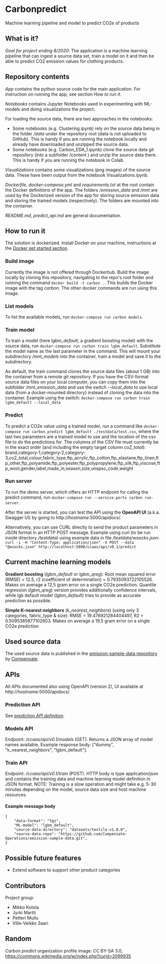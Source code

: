 # Carbonpredict
Machine learning pipeline and model to predict CO2e of products

## What is it?
*Goal for project ending 8/2020*: The application is a machine learning pipeline that can ingest a source data set, train a model on it and then be able to predict CO2 emission values for clothing products.

## Repository contents
*App* contains the python source code for the main application. For instruction on running the app, see section *How to run it*. 

*Notebooks* contains Jupyter Notebooks used in experimenting with ML-models and doing visualizations the project. 

For loading the source data, there are two approaches in the notebooks:
- Some notebooks (e.g. Clustering.ipynb) rely on the source data being in the folder */data* under the repository root (data is not uploaded to GitHub). This is handy if you are running the notebook locally and already have downloaded and unzipped the source data.
- Some notebooks (e.g. Carbon_EDA_1.ipynb) clone the source data git repository (into a subfolder /content ) and unzip the source data there. This is handy if you are running the notebook in Colab.

*Visualizations* contains some visualizations (png images) of the source data. These have been output from the notebook Visualizations.ipynb.

*Dockerfile*, *docker-compose.yml* and *requirements.txt* at the root contain the Docker definitions of the app. The folders */emission_data* and */mnt* are used by the Dockerized version of the app for storing source emission data and storing the trained models (respectively). The folders are mounted into the container.

*README.md*, *predict_api.md* are general documentation.

## How to run it
The solution is dockerized. Install Docker on your machine, instructions at the [Docker get started section](https://docs.docker.com/get-started/).

### Build image
Currently the image is not offered through Dockerhub. Build the image locally by cloning this repository, navigating to the repo's root folder and running the command `docker build -t carbon .`. This builds the Docker image with the tag *carbon*. The other docker commands are run using this image.

### List models
To list the available models, run `docker-compose run carbon models`.

### Train model
To train a model (here *lgbm_default*, a gradient boosting model) with the source data, run `docker-compose run carbon train lgbm_default`. Substitute the model name as the last parameter in the command. This will mount your subdirectory */mnt_models* into the container, train a model and save it to the subdirectory.

As default, the train command clones the source data files (about 1 GB) into the container from a remote git repository. If you have the CSV-format source data files on your local computer, you can copy them into the subfolder */mnt_emission_data* and use the switch *--local_data* to use local data (from a docker-mounted directory) instead of cloning the data into the container. Example using the switch: `docker-compose run carbon train lgbm_default --local_data`

### Predict
To predict a CO2e value using a trained model, run a command like `docker-compose run carbon predict lgbm_default ./testdata/test.csv`, where the last two parameters are a trained model to use and the location of the csv file to do the predictions for. The columns of the CSV file must currently be in the exact order (and including the empty target column *co2_total*):
brand,category-1,category-2,category-3,co2_total,colour,fabric_type,ftp_acrylic,ftp_cotton,ftp_elastane,ftp_linen,ftp_other,ftp_polyamide,ftp_polyester,ftp_polypropylene,ftp_silk,ftp_viscose,ftp_wool,gender,label,made_in,season,size,unspsc_code,weight

### Run server
To run the demo server, which offers an HTTP endpoint for calling the predict command, run `docker-compose run --service-ports carbon run-server`. 

After the server is started, you can test the API using the **OpenAPI UI** (a.k.a. Swagger UI) by going to http://*hostname*:5000/apidocs/.

Alternatively, you can use CURL directly to send the product parameters in JSON format in an HTTP POST message. Example using curl (to be run inside directory */testdata*) using example data in file */testdata/wsocks.json*: `curl -i -H "Content-Type: application/json" -X POST --data "@wsocks.json" http://localhost:5000/ccaas/api/v0.1/predict`   

## Current machine learning models

**Gradient boosting** (*lgbm_default* or *lgbm_qreg*):  Root mean squared error (RMSE) = 12.5, r2 (coefficient of determination) = 0.7935093722105526. Makes on average a 12,5 gram error on a single CO2e prediction. Quantile regression (*lgbm_qreg*) version provides additionally confidence intervals, while lgb default model (*lgbm_default*) tries to provide as accurate prediction as possible. 

**Simple K-nearest neighbors** (*k_nearest_neighbors*) (using only 3 categories, fabric_type & size):  RMSE = 19.476921284404497, R2 = 0.5095385877102603. Makes on average a 19,5 gram error on a single CO2e prediction

## Used source data
The used source data is published in the [emission-sample-data repository](https://github.com/Compensate-Operations/emission-sample-data) by [Compensate](https://compensate.com/).

## APIs
All APIs documented also using OpenAPI (version 2), UI available at http://*hostname*:5000/apidocs/.

### Prediction API
See *[prediction API definition](predict_api.md)*.

### Models API
Endpoint: */ccaas/api/v0.1/models* (GET). Returns a JSON array of model names available. Example response body: ["dummy", "k_nearest_neighbors", "lgbm_default"].

### Train API
Endpoint: */ccaas/api/v0.1/train* (POST). HTTP body is type application/json and contains the training data and machine learning model definition in JSON format. NOTE: Training is a slow operation and might take e.g. 5-30 minutes depending on the model, source data size and host machine resources.

#### Example message body
```
{
    "data-format": "tgz",
    "ML-model": "lgbm_default",
    "source-data-directory": "datasets/textile-v1.0.0",
    "source-data-repo": "https://github.com/Compensate-Operations/emission-sample-data.git",
}
```

## Possible future features
- Extend software to support other product categories

## Contributors
Project group:
- Mikko Kotola
- Jyrki Martti
- Petteri Muilu
- Ville-Veikko Saari

## Random
*Carbon predict* organization profile image: CC BY-SA 3.0, https://commons.wikimedia.org/w/index.php?curid=2099935
